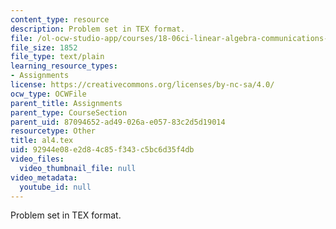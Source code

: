 ```yaml
---
content_type: resource
description: Problem set in TEX format.
file: /ol-ocw-studio-app/courses/18-06ci-linear-algebra-communications-intensive-spring-2004/92944e08e2d84c85f343c5bc6d35f4db_al4.tex
file_size: 1852
file_type: text/plain
learning_resource_types:
- Assignments
license: https://creativecommons.org/licenses/by-nc-sa/4.0/
ocw_type: OCWFile
parent_title: Assignments
parent_type: CourseSection
parent_uid: 87094652-ad49-026a-e057-83c2d5d19014
resourcetype: Other
title: al4.tex
uid: 92944e08-e2d8-4c85-f343-c5bc6d35f4db
video_files:
  video_thumbnail_file: null
video_metadata:
  youtube_id: null
---
```

Problem set in TEX format.